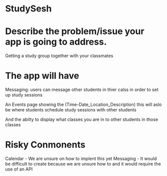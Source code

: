 # StudySesh







# Describe the problem/issue your app is going to address.

Getting a study group together with your classmates






# The app will have




Messaging: users can message other students in thier calss in order to set up study sessions 

An Events page showing the (Time-Date_Location_Description) this will aslo be where students schedule study sessions with other students 

And the abilty to display what classes you are in to other students in those classes 


# Risky Conmonents 



Calendar - We are unsure on how to implent this yet 
Messaging - It would be difficult to create because we are unsure how to and it would require the use of an API


